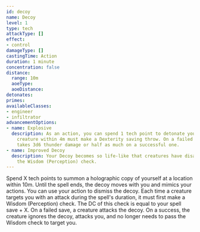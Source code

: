 ```yaml
---
id: decoy
name: Decoy
level: 1
type: tech
attackType: []
effect:
- control
damageType: []
castingTime: Action
duration: 1 minute
concentration: false
distance:
  range: 10m
  aoeType: 
  aoeDistance: 
detonates: 
primes: 
availableClasses:
- engineer
- infiltrator
advancementOptions:
- name: Explosive
  description: As an action, you can spend 1 tech point to detonate your Decoy. Each
    creature within 4m must make a Dexterity saving throw. On a failed save, a creature
    takes 3d6 thunder damage or half as much on a successful one.
- name: Improved Decoy
  description: Your Decoy becomes so life-like that creatures have disadvantage on
    the Wisdom (Perception) check.
---
```

Spend X tech points to summon a holographic copy of yourself at a location within 10m. Until the spell ends, the decoy moves with you and mimics your actions. You can use your action to dismiss the decoy.
Each time a creature targets you with an attack during the spell's duration, it must first make a Wisdom (Perception) check. The DC of this check is equal to your spell save + X. On a failed save, a creature attacks the decoy. On a success, the creature ignores the decoy, attacks you, and no longer needs to pass the Wisdom check to target you.